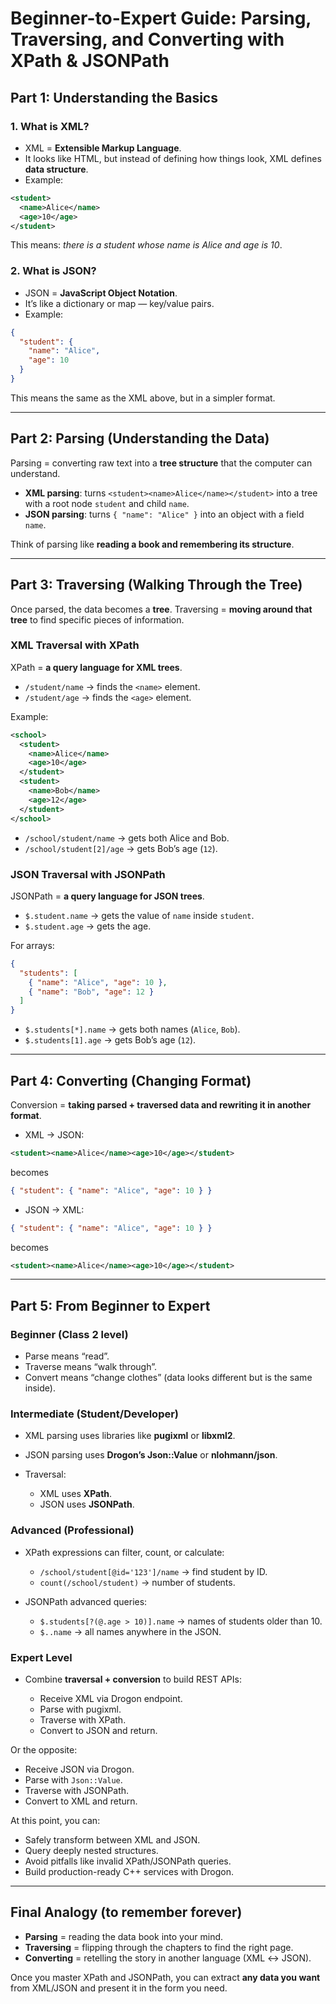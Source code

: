 # Beginner-to-Expert Guide: Parsing, Traversing, and Converting with XPath & JSONPath



## Part 1: Understanding the Basics

### 1. What is XML?

* XML = **Extensible Markup Language**.
* It looks like HTML, but instead of defining how things look, XML defines **data structure**.
* Example:

```xml
<student>
  <name>Alice</name>
  <age>10</age>
</student>
```

This means: *there is a student whose name is Alice and age is 10*.

### 2. What is JSON?

* JSON = **JavaScript Object Notation**.
* It’s like a dictionary or map — key/value pairs.
* Example:

```json
{
  "student": {
    "name": "Alice",
    "age": 10
  }
}
```

This means the same as the XML above, but in a simpler format.

---

## Part 2: Parsing (Understanding the Data)

Parsing = converting raw text into a **tree structure** that the computer can understand.

* **XML parsing**: turns `<student><name>Alice</name></student>` into a tree with a root node `student` and child `name`.
* **JSON parsing**: turns `{ "name": "Alice" }` into an object with a field `name`.

Think of parsing like **reading a book and remembering its structure**.

---

## Part 3: Traversing (Walking Through the Tree)

Once parsed, the data becomes a **tree**. Traversing = **moving around that tree** to find specific pieces of information.

### XML Traversal with XPath

XPath = **a query language for XML trees**.

* `/student/name` → finds the `<name>` element.
* `/student/age` → finds the `<age>` element.

Example:

```xml
<school>
  <student>
    <name>Alice</name>
    <age>10</age>
  </student>
  <student>
    <name>Bob</name>
    <age>12</age>
  </student>
</school>
```

* `/school/student/name` → gets both Alice and Bob.
* `/school/student[2]/age` → gets Bob’s age (`12`).

### JSON Traversal with JSONPath

JSONPath = **a query language for JSON trees**.

* `$.student.name` → gets the value of `name` inside `student`.
* `$.student.age` → gets the age.

For arrays:

```json
{
  "students": [
    { "name": "Alice", "age": 10 },
    { "name": "Bob", "age": 12 }
  ]
}
```

* `$.students[*].name` → gets both names (`Alice`, `Bob`).
* `$.students[1].age` → gets Bob’s age (`12`).

---

## Part 4: Converting (Changing Format)

Conversion = **taking parsed + traversed data and rewriting it in another format**.

* XML → JSON:

```xml
<student><name>Alice</name><age>10</age></student>
```

becomes

```json
{ "student": { "name": "Alice", "age": 10 } }
```

* JSON → XML:

```json
{ "student": { "name": "Alice", "age": 10 } }
```

becomes

```xml
<student><name>Alice</name><age>10</age></student>
```

---

## Part 5: From Beginner to Expert

### Beginner (Class 2 level)

* Parse means “read”.
* Traverse means “walk through”.
* Convert means “change clothes” (data looks different but is the same inside).

### Intermediate (Student/Developer)

* XML parsing uses libraries like **pugixml** or **libxml2**.
* JSON parsing uses **Drogon’s Json::Value** or **nlohmann/json**.
* Traversal:

    * XML uses **XPath**.
    * JSON uses **JSONPath**.

### Advanced (Professional)

* XPath expressions can filter, count, or calculate:

    * `/school/student[@id='123']/name` → find student by ID.
    * `count(/school/student)` → number of students.
* JSONPath advanced queries:

    * `$.students[?(@.age > 10)].name` → names of students older than 10.
    * `$..name` → all names anywhere in the JSON.

### Expert Level

* Combine **traversal + conversion** to build REST APIs:

    * Receive XML via Drogon endpoint.
    * Parse with pugixml.
    * Traverse with XPath.
    * Convert to JSON and return.

Or the opposite:

* Receive JSON via Drogon.
* Parse with `Json::Value`.
* Traverse with JSONPath.
* Convert to XML and return.

At this point, you can:

* Safely transform between XML and JSON.
* Query deeply nested structures.
* Avoid pitfalls like invalid XPath/JSONPath queries.
* Build production-ready C++ services with Drogon.

---

## Final Analogy (to remember forever)

* **Parsing** = reading the data book into your mind.
* **Traversing** = flipping through the chapters to find the right page.
* **Converting** = retelling the story in another language (XML ↔ JSON).

Once you master XPath and JSONPath, you can extract **any data you want** from XML/JSON and present it in the form you need.
